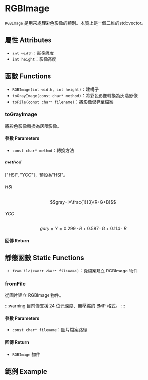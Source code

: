 # RGBImage

`RGBImage` 是用來處理彩色影像的類別。本質上是一個二維的std::vector。

## 屬性 Attributes

+ `int width`：影像寬度
+ `int height`：影像高度

## 函數 Functions

+ `RGBImage(int width, int height)`：建構子
+ `toGrayImage(const char* method)`：將彩色影像轉換為灰階影像
+ `toFile(const char* filename)`：將影像儲存至檔案

### toGrayImage

將彩色影像轉換為灰階影像。

#### 參數 Parameters

+ `const char* method`：轉換方法

##### method
["HSI", "YCC"]，預設為"HSI"。

###### HSI

$$gray=I=\frac{1}{3}(R+G+B)$$

###### YCC

$$gary=Y=0.299\cdot{R}+0.587\cdot{G}+0.114\cdot{B}$$

#### 回傳 Return

## 靜態函數 Static Functions

+ `fromFile(const char* filename)`：從檔案建立 RGBImage 物件

### fromFile

從圖片建立 RGBImage 物件。

:::warning
目前僅支援 24 位元深度、無壓縮的 BMP 格式。
:::


#### 參數 Parameters

+ `const char* filename`：圖片檔案路徑

#### 回傳 Return

+ `RGBImage` 物件

## 範例 Example

```cpp
```
